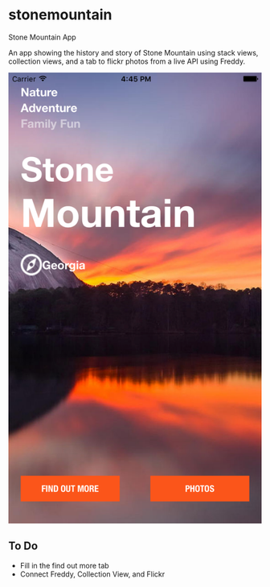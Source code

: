 # stonemountain
Stone Mountain App

An app showing the history and story of Stone Mountain using stack views, collection views, and a tab to flickr photos from a live API using Freddy.

![Screen Shot 1][preview1]

[preview1]: https://raw.githubusercontent.com/gabehoffman/stonemountain/master/StoneMountain/Preview1.png "Preview 1"

## To Do

* Fill in the find out more tab
* Connect Freddy, Collection View, and Flickr
